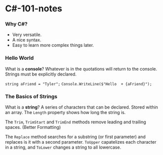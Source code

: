 # C#-101-notes
### Why C#?
- Very versatile.
- A nice syntax.
- Easy to learn more complex things later.
### Hello World
What is a __console__? Whatever is in the quotations will return to the console.
Strings must be explicitly declared.

```string aFriend = "Tyler";```
```Console.WriteLine($"Hello  + {aFriend}");```

### The Basics of Strings
What is a __string__? A series of characters that can be declared. Stored within an array.
The ```Length``` property shows how long the string is.

The ```Trim```, ```TrimStart``` and ```TrimEnd``` methods remove leading and trailing spaces. (Better Formatting)

The ```Replace``` method searches for a substring (or first parameter) and replaces is it with a second parameter. ```ToUpper``` capatelizes each character in a string, and ```ToLower``` changes a string to all lowercase.
